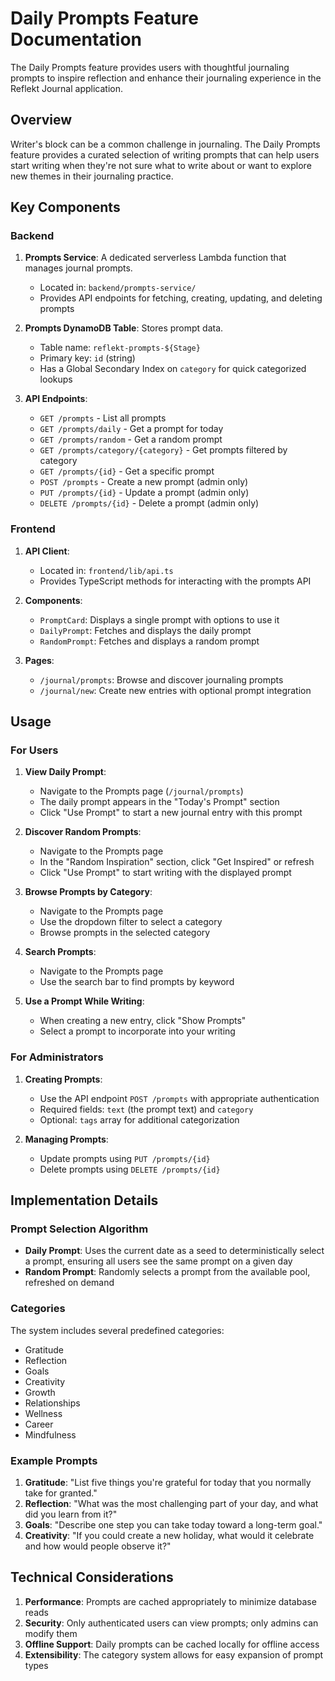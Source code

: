 # Daily Prompts Feature Documentation

The Daily Prompts feature provides users with thoughtful journaling prompts to inspire reflection and enhance their journaling experience in the Reflekt Journal application.

## Overview

Writer's block can be a common challenge in journaling. The Daily Prompts feature provides a curated selection of writing prompts that can help users start writing when they're not sure what to write about or want to explore new themes in their journaling practice.

## Key Components

### Backend

1. **Prompts Service**: A dedicated serverless Lambda function that manages journal prompts.
   - Located in: `backend/prompts-service/`
   - Provides API endpoints for fetching, creating, updating, and deleting prompts

2. **Prompts DynamoDB Table**: Stores prompt data.
   - Table name: `reflekt-prompts-${Stage}`
   - Primary key: `id` (string)
   - Has a Global Secondary Index on `category` for quick categorized lookups

3. **API Endpoints**:
   - `GET /prompts` - List all prompts
   - `GET /prompts/daily` - Get a prompt for today
   - `GET /prompts/random` - Get a random prompt
   - `GET /prompts/category/{category}` - Get prompts filtered by category
   - `GET /prompts/{id}` - Get a specific prompt
   - `POST /prompts` - Create a new prompt (admin only)
   - `PUT /prompts/{id}` - Update a prompt (admin only)
   - `DELETE /prompts/{id}` - Delete a prompt (admin only)

### Frontend

1. **API Client**:
   - Located in: `frontend/lib/api.ts`
   - Provides TypeScript methods for interacting with the prompts API

2. **Components**:
   - `PromptCard`: Displays a single prompt with options to use it
   - `DailyPrompt`: Fetches and displays the daily prompt
   - `RandomPrompt`: Fetches and displays a random prompt

3. **Pages**:
   - `/journal/prompts`: Browse and discover journaling prompts
   - `/journal/new`: Create new entries with optional prompt integration

## Usage

### For Users

1. **View Daily Prompt**:
   - Navigate to the Prompts page (`/journal/prompts`)
   - The daily prompt appears in the "Today's Prompt" section
   - Click "Use Prompt" to start a new journal entry with this prompt

2. **Discover Random Prompts**:
   - Navigate to the Prompts page
   - In the "Random Inspiration" section, click "Get Inspired" or refresh
   - Click "Use Prompt" to start writing with the displayed prompt

3. **Browse Prompts by Category**:
   - Navigate to the Prompts page
   - Use the dropdown filter to select a category
   - Browse prompts in the selected category

4. **Search Prompts**:
   - Navigate to the Prompts page
   - Use the search bar to find prompts by keyword

5. **Use a Prompt While Writing**:
   - When creating a new entry, click "Show Prompts"
   - Select a prompt to incorporate into your writing

### For Administrators

1. **Creating Prompts**:
   - Use the API endpoint `POST /prompts` with appropriate authentication
   - Required fields: `text` (the prompt text) and `category`
   - Optional: `tags` array for additional categorization

2. **Managing Prompts**:
   - Update prompts using `PUT /prompts/{id}`
   - Delete prompts using `DELETE /prompts/{id}`

## Implementation Details

### Prompt Selection Algorithm

- **Daily Prompt**: Uses the current date as a seed to deterministically select a prompt, ensuring all users see the same prompt on a given day
- **Random Prompt**: Randomly selects a prompt from the available pool, refreshed on demand

### Categories

The system includes several predefined categories:
- Gratitude
- Reflection
- Goals
- Creativity
- Growth
- Relationships
- Wellness
- Career
- Mindfulness

### Example Prompts

1. **Gratitude**: "List five things you're grateful for today that you normally take for granted."
2. **Reflection**: "What was the most challenging part of your day, and what did you learn from it?"
3. **Goals**: "Describe one step you can take today toward a long-term goal."
4. **Creativity**: "If you could create a new holiday, what would it celebrate and how would people observe it?"

## Technical Considerations

1. **Performance**: Prompts are cached appropriately to minimize database reads
2. **Security**: Only authenticated users can view prompts; only admins can modify them
3. **Offline Support**: Daily prompts can be cached locally for offline access
4. **Extensibility**: The category system allows for easy expansion of prompt types 